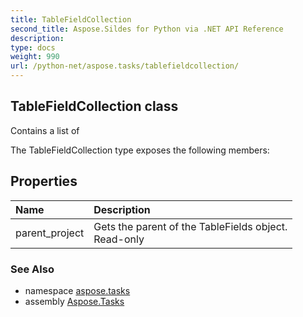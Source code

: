 ```yaml
---
title: TableFieldCollection
second_title: Aspose.Sildes for Python via .NET API Reference
description: 
type: docs
weight: 990
url: /python-net/aspose.tasks/tablefieldcollection/
---
```


## TableFieldCollection class

Contains a list of

The TableFieldCollection type exposes the following members:
## Properties
| Name | Description |
| :- | :- |
|parent_project|Gets the parent of the TableFields object. <br/>            Read-only|

### See Also

* namespace [aspose.tasks](/tasks/python-net/aspose.tasks/)
* assembly [Aspose.Tasks](/tasks/python-net/)

